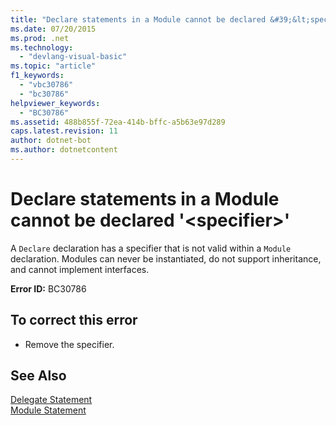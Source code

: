 ```yaml
---
title: "Declare statements in a Module cannot be declared &#39;&lt;specifier&gt;&#39;"
ms.date: 07/20/2015
ms.prod: .net
ms.technology: 
  - "devlang-visual-basic"
ms.topic: "article"
f1_keywords: 
  - "vbc30786"
  - "bc30786"
helpviewer_keywords: 
  - "BC30786"
ms.assetid: 488b855f-72ea-414b-bffc-a5b63e97d289
caps.latest.revision: 11
author: dotnet-bot
ms.author: dotnetcontent
---
```

# Declare statements in a Module cannot be declared &#39;&lt;specifier&gt;&#39;
A `Declare` declaration has a specifier that is not valid within a `Module` declaration. Modules can never be instantiated, do not support inheritance, and cannot implement interfaces.  
  
 **Error ID:** BC30786  
  
## To correct this error  
  
-   Remove the specifier.  
  
## See Also  
 [Delegate Statement](../../visual-basic/language-reference/statements/delegate-statement.md)  
 [Module Statement](../../visual-basic/language-reference/statements/module-statement.md)
